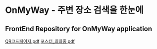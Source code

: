 # OnMyWay - 주변 장소 검색을 한눈에

## FrontEnd Repository for OnMyWay application
[QR코드페이지.pdf](https://github.com/user-attachments/files/15907205/QR.pdf)
[포스터_최최종.pdf](https://github.com/user-attachments/files/15907208/_.pdf)
